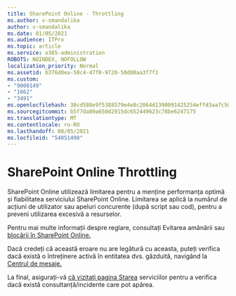 ```yaml
---
title: SharePoint Online - Throttling
ms.author: v-smandalika
author: v-smandalika
ms.date: 01/05/2021
ms.audience: ITPro
ms.topic: article
ms.service: o365-administration
ROBOTS: NOINDEX, NOFOLLOW
localization_priority: Normal
ms.assetid: b376d8ea-50c4-47f0-9720-50d80aa3f7f1
ms.custom:
- "9000149"
- "1662"
- "3491"
ms.openlocfilehash: 38cd588e9f5388579e4e8c2064d1390091425254effd3aa7c50c4f2cbc80ce53
ms.sourcegitcommit: b5f7da89a650d2915dc652449623c78be6247175
ms.translationtype: MT
ms.contentlocale: ro-RO
ms.lasthandoff: 08/05/2021
ms.locfileid: "54051498"
---
```

# <a name="sharepoint-online-throttling"></a>SharePoint Online Throttling

SharePoint Online utilizează limitarea pentru a menține performanța optimă și fiabilitatea serviciului SharePoint Online. Limitarea se aplică la numărul de acțiuni de utilizator sau apeluri concurente (după script sau cod), pentru a preveni utilizarea excesivă a resurselor. 

Pentru mai multe informații despre reglare, consultați Evitarea amânării sau [blocării în SharePoint Online.](https://docs.microsoft.com/sharepoint/dev/general-development/how-to-avoid-getting-throttled-or-blocked-in-sharepoint-online)

Dacă credeți că această eroare nu are legătură cu aceasta, puteți verifica dacă există o întreținere activă în entitatea dvs. găzduită, navigând la [Centrul de mesaje.](https://portal.office.com/adminportal/home#/MessageCenter)

 La final, asigurați-vă [că vizitați pagina Starea](https://portal.office.com/adminportal/home#/servicehealth) serviciilor pentru a verifica dacă există consultanță/incidente care pot apărea.

